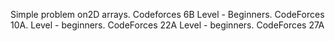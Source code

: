 Simple problem on2D arrays. Codeforces 6B
Level - Beginners. CodeForces 10A.
Level - beginners. CodeForces 22A
Level - beginners. CodeForces 27A
